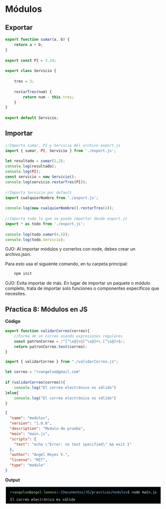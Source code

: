 # Módulos
## Exportar 

```js
export function sumar(a, b) {
    return a + b;
}

export const PI = 3.14;

export class Servicio {

    tres = 3;

    restarTres(num) {
        return num - this.tres;
    }
}

export default Servicio;
```
## Importar

```js
//Importa sumar, PI y Servicio del archivo export.js
import { sumar, PI, Servicio } from './export.js';

let resultado = sumar(1,2);
console.log(resultado);
console.log(PI);
const servicio = new Servicio();
console.log(servicio.restarTres(PI));

//Importa Servicio por default
import cualquierNombre from './export.js';

console.log(new cualquierNombre().restarTres(4));

//Importa todo lo que se pueda importar desde export.js
import * as todo from './export.js';

console.log(todo.sumar(4,5));
console.log(todo.Servicio);
```
OJO: Al importar módulos y correrlos con node, debes crear un archivo.json.

Para esto usa el siguiente comando, en tu carpeta principal:
```sh
    npm init
```
OJO: Evita importar de más. En lugar de importar un paquete o módulo completo, trata de importar solo funciones o componentes específicos que necesites.

## Pŕactica 8: Módulos en JS

**Código**
```js
export function validarCorreo(correo){
    //Forma de un correo usando expresiones regulares
    const patronCorreo = /^[^\s@]+@[^\s@]+\.[^\s@]+$/;
    return patronCorreo.test(correo);
}
```
```js
import { validarCorreo } from "./validarCorreo.js";

let correo = "rvangelse@gmail.com"

if (validarCorreo(correo)){
    console.log("El correo electrónico es válido")
}else{
    console.log("El correo electrónico es válido")
}
```
```json
{
  "name": "modulos",
  "version": "1.0.0",
  "description": "Modulo de prueba",
  "main": "main.js",
  "scripts": {
    "test": "echo \"Error: no test specified\" && exit 1"
  },
  "author": "Angel Reyes V.",
  "license": "MIT",
  "type": "module"
}
```
**Output**

<p align="center">
  <img src="imagenes/grafico8.png" width="500">
</p>
